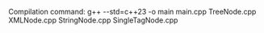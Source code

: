 Compilation command:
g++ --std=c++23 -o main main.cpp TreeNode.cpp XMLNode.cpp StringNode.cpp SingleTagNode.cpp